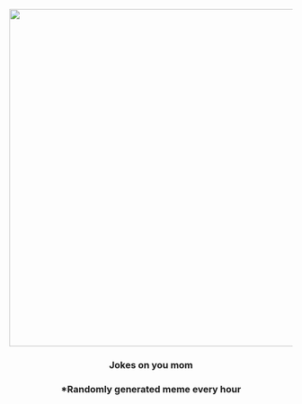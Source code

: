 <p align="center">
        <img src="https://i.redd.it/lzicjzdl2z191.jpg" width="600" height="600">
        </p>
        <h3 align="center">Jokes on you mom</h3>
        <h3 align="center">*Randomly generated meme every hour</h3>
    